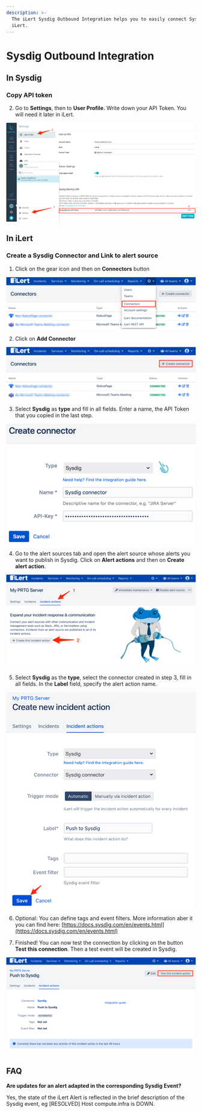 ```yaml
---
description: >-
  The iLert Sysdig Outbound Integration helps you to easily connect Sysdig with
  iLert.
---
```


# Sysdig Outbound Integration

## In Sysdig <a id="in-topdesk"></a>

### Copy API token <a id="create-api-user"></a>

2. Go to **Settings**, then to **User Profile.** Write down your API Token. You will need it later in iLert.

![](../../.gitbook/assets/profile_-_settings_-_sysdig.png)

## In iLert <a id="in-ilert"></a>

### Create a Sysdig Connector and Link to alert source <a id="create-alarm-source"></a>

1. Click on the gear icon and then on **Connectors** button

![](../../.gitbook/assets/go_to_connectors%20%285%29.png)

2. Click on **Add Connector**

![](../../.gitbook/assets/create_connector_button%20%283%29.png)

3. Select **Sysdig** as **type** and fill in all fields. Enter a name, the API Token that you copied in the last step.

![](../../.gitbook/assets/ilert%20%283%29.png)

4. Go to the alert sources tab and open the alert source whose alerts you want to publish in Sysdig. Click on **Alert actions** and then on **Create alert action**.

![](../../.gitbook/assets/new_incident_action%20%288%29.png)

5. Select **Sysdig** as the **type**, select the connector created in step 3, fill in all fields. In the **Label** field, specify the alert action name.

![](../../.gitbook/assets/ilert%20%2878%29.png)

6. Optional: You can define tags and event filters. More information aber it you can find here: [https://docs.sysdig.com/en/events.html](https://docs.sysdig.com/en/events.html)

7. Finished! You can now test the connection by clicking on the button **Test this connection**. Then a test event will be created in Sysdig.

![](../../.gitbook/assets/ilert%20%2871%29.png)

## FAQ <a id="faq"></a>

**Are updates for an alert adapted in the corresponding Sysdig Event?**

Yes, the state of the iLert Alert is reflected in the brief description of the Sysdig event, eg \[RESOLVED\] Host compute.infra is DOWN.

